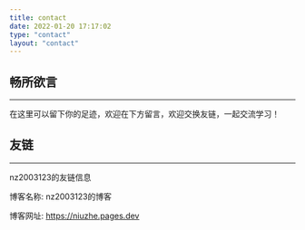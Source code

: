 ```yaml
---
title: contact
date: 2022-01-20 17:17:02
type: "contact"
layout: "contact"
---
```



## 畅所欲言
---
在这里可以留下你的足迹，欢迎在下方留言，欢迎交换友链，一起交流学习！

## 友链
---
nz2003123的友链信息

博客名称: nz2003123的博客

博客网址: https://niuzhe.pages.dev




